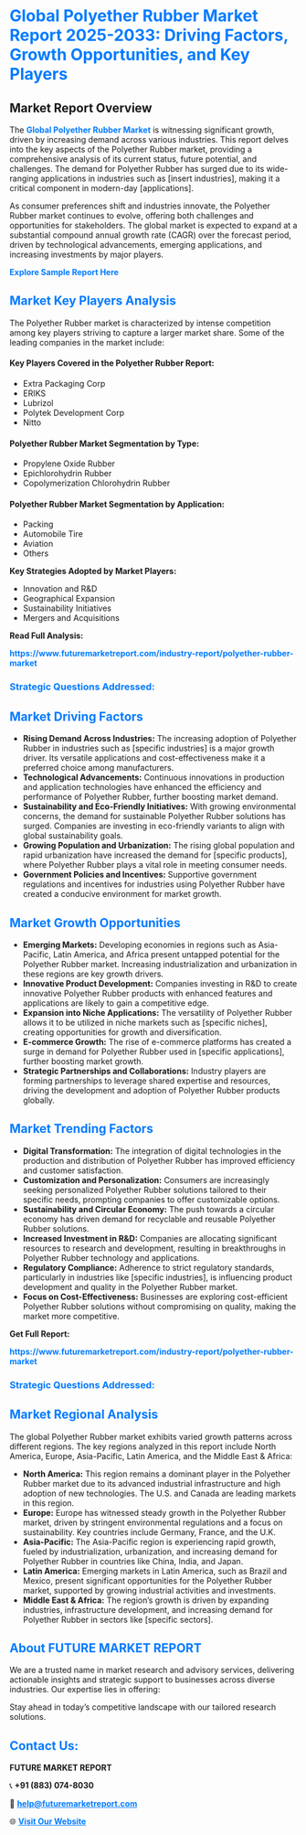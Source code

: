 <h1 style="color: #007BFF;">Global Polyether Rubber Market Report 2025-2033: Driving Factors, Growth Opportunities, and Key Players</h1>

<section id="overview">
<h2>Market Report Overview</h2>
<p>The <a href="https://www.futuremarketreport.com/industry-report/polyether-rubber-market" style="color: #007BFF; text-decoration: none;"><strong>Global Polyether Rubber Market</strong></a> is witnessing significant growth, driven by increasing demand across various industries. This report delves into the key aspects of the Polyether Rubber market, providing a comprehensive analysis of its current status, future potential, and challenges. The demand for Polyether Rubber has surged due to its wide-ranging applications in industries such as [insert industries], making it a critical component in modern-day [applications].</p>
<p>As consumer preferences shift and industries innovate, the Polyether Rubber market continues to evolve, offering both challenges and opportunities for stakeholders. The global market is expected to expand at a substantial compound annual growth rate (CAGR) over the forecast period, driven by technological advancements, emerging applications, and increasing investments by major players.</p>
</section>

<section id="overview">
<p><a href="https://www.futuremarketreport.com/request-sample/reportId=114480" style="color: #007BFF; text-decoration: none;"><strong>Explore Sample Report Here</strong></a></p>
</section>

<section id="key-players">
<h2 style="color: #007BFF;">Market Key Players Analysis</h2>
<p>The Polyether Rubber market is characterized by intense competition among key players striving to capture a larger market share. Some of the leading companies in the market include:</p>
<h4>Key Players Covered in the Polyether Rubber Report:</h4>
<ul><li>Extra Packaging Corp</li><li>ERIKS</li><li>Lubrizol</li><li>Polytek Development Corp</li><li>Nitto</li></ul>
<h4>Polyether Rubber Market Segmentation by Type:</h4>
<ul><li>Propylene Oxide Rubber</li><li>Epichlorohydrin Rubber</li><li>Copolymerization Chlorohydrin Rubber</li></ul>

<h4>Polyether Rubber Market Segmentation by Application:</h4>
<ul><li>Packing</li><li>Automobile Tire</li><li>Aviation</li><li>Others</li></ul>
<p><strong>Key Strategies Adopted by Market Players:</strong></p>
<ul>
<li>Innovation and R&D</li>
<li>Geographical Expansion</li>
<li>Sustainability Initiatives</li>
<li>Mergers and Acquisitions</li>
</ul>
</section>

<section>
<p><strong>Read Full Analysis: </strong></p><a href="https://www.futuremarketreport.com/industry-report/polyether-rubber-market" style="color: #007BFF; text-decoration: none;"><strong>https://www.futuremarketreport.com/industry-report/polyether-rubber-market</strong></a>
<h3 style="color: #007BFF;">Strategic Questions Addressed:</h3>
</section>

<section id="driving-factors">
<h2 style="color: #007BFF;">Market Driving Factors</h2>
<ul>
<li><strong>Rising Demand Across Industries:</strong> The increasing adoption of Polyether Rubber in industries such as [specific industries] is a major growth driver. Its versatile applications and cost-effectiveness make it a preferred choice among manufacturers.</li>
<li><strong>Technological Advancements:</strong> Continuous innovations in production and application technologies have enhanced the efficiency and performance of Polyether Rubber, further boosting market demand.</li>
<li><strong>Sustainability and Eco-Friendly Initiatives:</strong> With growing environmental concerns, the demand for sustainable Polyether Rubber solutions has surged. Companies are investing in eco-friendly variants to align with global sustainability goals.</li>
<li><strong>Growing Population and Urbanization:</strong> The rising global population and rapid urbanization have increased the demand for [specific products], where Polyether Rubber plays a vital role in meeting consumer needs.</li>
<li><strong>Government Policies and Incentives:</strong> Supportive government regulations and incentives for industries using Polyether Rubber have created a conducive environment for market growth.</li>
</ul>
</section>

<section id="growth-opportunities">
<h2 style="color: #007BFF;">Market Growth Opportunities</h2>
<ul>
<li><strong>Emerging Markets:</strong> Developing economies in regions such as Asia-Pacific, Latin America, and Africa present untapped potential for the Polyether Rubber market. Increasing industrialization and urbanization in these regions are key growth drivers.</li>
<li><strong>Innovative Product Development:</strong> Companies investing in R&D to create innovative Polyether Rubber products with enhanced features and applications are likely to gain a competitive edge.</li>
<li><strong>Expansion into Niche Applications:</strong> The versatility of Polyether Rubber allows it to be utilized in niche markets such as [specific niches], creating opportunities for growth and diversification.</li>
<li><strong>E-commerce Growth:</strong> The rise of e-commerce platforms has created a surge in demand for Polyether Rubber used in [specific applications], further boosting market growth.</li>
<li><strong>Strategic Partnerships and Collaborations:</strong> Industry players are forming partnerships to leverage shared expertise and resources, driving the development and adoption of Polyether Rubber products globally.</li>
</ul>
</section>

<section id="trending-factors">
<h2 style="color: #007BFF;">Market Trending Factors</h2>
<ul>
<li><strong>Digital Transformation:</strong> The integration of digital technologies in the production and distribution of Polyether Rubber has improved efficiency and customer satisfaction.</li>
<li><strong>Customization and Personalization:</strong> Consumers are increasingly seeking personalized Polyether Rubber solutions tailored to their specific needs, prompting companies to offer customizable options.</li>
<li><strong>Sustainability and Circular Economy:</strong> The push towards a circular economy has driven demand for recyclable and reusable Polyether Rubber solutions.</li>
<li><strong>Increased Investment in R&D:</strong> Companies are allocating significant resources to research and development, resulting in breakthroughs in Polyether Rubber technology and applications.</li>
<li><strong>Regulatory Compliance:</strong> Adherence to strict regulatory standards, particularly in industries like [specific industries], is influencing product development and quality in the Polyether Rubber market.</li>
<li><strong>Focus on Cost-Effectiveness:</strong> Businesses are exploring cost-efficient Polyether Rubber solutions without compromising on quality, making the market more competitive.</li>
</ul>
</section>

<section>
<p><strong>Get Full Report: </strong></p><a href="https://www.futuremarketreport.com/industry-report/polyether-rubber-market" style="color: #007BFF; text-decoration: none;"><strong>https://www.futuremarketreport.com/industry-report/polyether-rubber-market</strong></a>
<h3 style="color: #007BFF;">Strategic Questions Addressed:</h3>
</section>


<section id="regional-analysis">
<h2 style="color: #007BFF;">Market Regional Analysis</h2>
<p>The global Polyether Rubber market exhibits varied growth patterns across different regions. The key regions analyzed in this report include North America, Europe, Asia-Pacific, Latin America, and the Middle East & Africa:</p>
<ul>
<li><strong>North America:</strong> This region remains a dominant player in the Polyether Rubber market due to its advanced industrial infrastructure and high adoption of new technologies. The U.S. and Canada are leading markets in this region.</li>
<li><strong>Europe:</strong> Europe has witnessed steady growth in the Polyether Rubber market, driven by stringent environmental regulations and a focus on sustainability. Key countries include Germany, France, and the U.K.</li>
<li><strong>Asia-Pacific:</strong> The Asia-Pacific region is experiencing rapid growth, fueled by industrialization, urbanization, and increasing demand for Polyether Rubber in countries like China, India, and Japan.</li>
<li><strong>Latin America:</strong> Emerging markets in Latin America, such as Brazil and Mexico, present significant opportunities for the Polyether Rubber market, supported by growing industrial activities and investments.</li>
<li><strong>Middle East & Africa:</strong> The region’s growth is driven by expanding industries, infrastructure development, and increasing demand for Polyether Rubber in sectors like [specific sectors].</li>
</ul>
</section>

<footer>
<h2 style="color: #007BFF;">About FUTURE MARKET REPORT</h2>
<p>We are a trusted name in market research and advisory services, delivering actionable insights and strategic support to businesses across diverse industries. Our expertise lies in offering:</p>

<p>Stay ahead in today’s competitive landscape with our tailored research solutions.</p>

<h2 style="color: #007BFF;">Contact Us:</h2>
<p><strong>FUTURE MARKET REPORT</strong></p>
<p>📞 <strong>+91 (883) 074-8030</strong></p>
<p>📧 <strong><a href="mailto:help@futuremarketreport.com" style="color: #007BFF;">help@futuremarketreport.com</a></strong></p>
<p>🌐 <strong><a href="https://www.futuremarketreport.com/" style="color: #007BFF;">Visit Our Website</a></strong></p>
</footer>